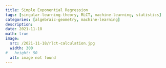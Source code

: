 ```yaml
---
title: Simple Exponential Regression
tags: [singular-learning-theory, RLCT, machine-learning, statistics]
categories: [algebraic-geometry, machine-learning]
description: 
date: 2021-11-18
math: true
image: 
  src: /2021-11-18/rlct-calculation.jpg
  width: 300
#   height: 50
  alt: image not found
---
```


